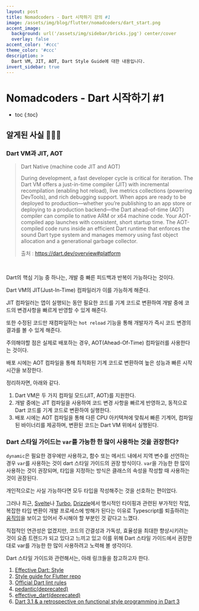 ```yaml
---
layout: post
title: Nomadcoders - Dart 시작하기 강의 #1
image: /assets/img/blog/flutter/nomadcoders/dart_start.png
accent_image: 
  background: url('/assets/img/sidebar/bricks.jpg') center/cover
  overlay: false
accent_color: '#ccc'
theme_color: '#ccc'
description: >
  Dart VM, JIT, AOT, Dart Style Guide에 대한 내용입니다.
invert_sidebar: true
---
```


# Nomadcoders - Dart 시작하기 #1

* toc
{:toc}


## 알게된 사실 👨🏻‍💻

### Dart VM과 JIT, AOT

> Dart Native (machine code JIT and AOT)
>
> During development, a fast developer cycle is critical for iteration. The Dart VM offers a just-in-time compiler (JIT) with incremental recompilation (enabling hot reload), live metrics collections (powering DevTools), and rich debugging support.
> When apps are ready to be deployed to production—whether you’re publishing to an app store or deploying to a production backend—the Dart ahead-of-time (AOT) compiler can compile to native ARM or x64 machine code. Your AOT-compiled app launches with consistent, short startup time.
> The AOT-compiled code runs inside an efficient Dart runtime that enforces the sound Dart type system and manages memory using fast object allocation and a generational garbage collector.
>
> 출처 : https://dart.dev/overview#platform

<br>

Dart의 핵심 기능 중 하나는, 개발 중 빠른 피드백과 반복이 가능하다는 것이다.

Dart VM의 JIT(Just-In-Time) 컴파일러가 이를 가능하게 해준다.

JIT 컴파일러는 앱이 실행되는 동안 필요한 코드를 기계 코드로 변환하여 개발 중에 코드의 변경사항을 빠르게 반영할 수 있게 해준다.

또한 수정된 코드만 재컴파일하는 `hot reload` 기능을 통해 개발자가 즉시 코드 변경의 결과를 볼 수 있게 해준다.

주의해야할 점은 실제로 배포하는 경우, AOT(Ahead-Of-Time) 컴파일러를 사용한다는 것이다.

배포 시에는 AOT 컴파일을 통해 최적화된 기계 코드로 변환하여 높은 성능과 빠른 시작 시간을 보장한다.

정리하자면, 아래와 같다.

1. Dart VM은 두 가지 컴파일 모드(JIT, AOT)를 지원한다.
2. 개발 중에는 JIT 컴파일을 사용하여 코드 변경 사항을 빠르게 반영하고, 동적으로 Dart 코드를 기계 코드로 변환하여 실행한다.
3. 배포 시에는 AOT 컴파일을 통해 다른 CPU 아키텍쳐에 맞춰서 빠른 기계어, 컴파일된 바이너리를 제공하며, 변환된 코드는 Dart VM 위에서 실행된다.

### Dart 스타일 가이드는 `var`를 가능한 한 많이 사용하는 것을 권장한다?

`dynamic`은 필요한 경우에만 사용하고, 함수 또는 메서드 내에서 지역 변수를 선언하는 경우 `var`를 사용하는 것이 dart 스타일 가이드의 권장 방식이다. `var`을 가능한 한 많이 사용하는 것이 권장되며, 타입을 지정하는 방식은 클래스의 속성을 작성할 때 사용하는 것이 권장된다.

개인적으로는 사실 가능하다면 모두 타입을 작성해주는 것을 선호하는 편이었다. 

그러나 최근, [Svelte](https://news.ycombinator.com/item?id=35892250)나 [Turbo](https://world.hey.com/dhh/turbo-8-is-dropping-typescript-70165c01), [Drizzle](https://twitter.com/DrizzleORM/status/1699497381824201074)에서 명시적인 타이핑과 관련된 부가적인 작업, 복잡한 타입 변환이 개발 프로세스에 방해가 된다는 이유로 Typescript를 퇴출하려는 [움직임](https://www.youtube.com/watch?v=5ChkQKUzDCs)을 보이고 있어서 주시해야 할 부분인 것 같다고 느꼈다. 

직접적인 연관성은 없겠지만, 코드의 간결성과 가독성, 효율성을 최대한 향상시키려는 것이 요즘 트렌드가 되고 있다고 느끼고 있고 이를 위해 Dart 스타일 가이드에서 권장한 대로 var를 가능한 한 많이 사용하려고 노력해 볼 생각이다.

Dart 스타일 가이드와 관련해서는, 아래 링크들을 참고하고자 한다.

1. [Effective Dart: Style](https://dart.dev/effective-dart/style)
2. [Style guide for Flutter repo](https://github.com/flutter/flutter/wiki/Style-guide-for-Flutter-repo)
3. [Official Dart lint rules](https://github.com/dart-lang/lints#migrating-from-packagepedantic)
4. [pedantic(deprecated)](https://github.com/google/pedantic)
5. [effective_dart(deprecated)](https://github.com/tenhobi/effective_dart)
6. [Dart 3.1 & a retrospective on functional style programming in Dart 3](https://medium.com/dartlang/dart-3-1-a-retrospective-on-functional-style-programming-in-dart-3-a1f4b3a7cdda)

